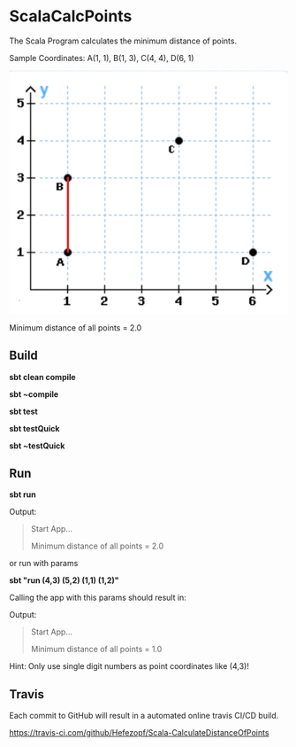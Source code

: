 # ScalaCalcPoints

The Scala Program calculates the minimum distance of points.

Sample Coordinates: A(1, 1), B(1, 3), C(4, 4), D(6, 1) 

![Coordinates](src/main/resources/Coordinates.png "Coordinates")

Minimum distance of all points = 2.0


## Build

**sbt clean compile**

**sbt ~compile**

**sbt test**

**sbt testQuick**

**sbt ~testQuick**


## Run

**sbt run**

Output:

>Start App...
>
>Minimum distance of all points = 2.0

or run with params

**sbt "run (4,3) (5,2) (1,1) (1,2)"**

Calling the app with this params should result in:
 
Output:

>Start App...
>
>Minimum distance of all points = 1.0

Hint: Only use single digit numbers as point coordinates like (4,3)!



## Travis

Each commit to GitHub will result in a automated online travis CI/CD build.

https://travis-ci.com/github/Hefezopf/Scala-CalculateDistanceOfPoints
